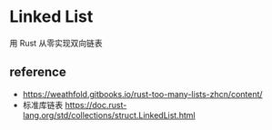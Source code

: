 # Linked List 
用 Rust 从零实现双向链表

## reference
* https://weathfold.gitbooks.io/rust-too-many-lists-zhcn/content/
* 标准库链表 https://doc.rust-lang.org/std/collections/struct.LinkedList.html
